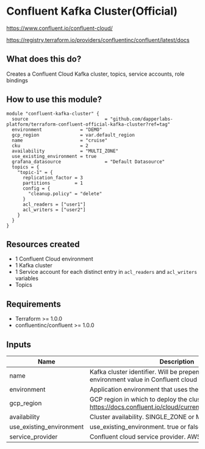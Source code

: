 # Confluent Kafka Cluster(Official)

https://www.confluent.io/confluent-cloud/

https://registry.terraform.io/providers/confluentinc/confluent/latest/docs

## What does this do?

Creates a Confluent Cloud Kafka cluster, topics, service accounts, role bindings

## How to use this module?

```hcl
module "confluent-kafka-cluster" {
  source                            = "github.com/dapperlabs-platform/terraform-confluent-official-kafka-cluster?ref=tag"
  environment              = "DEMO"
  gcp_region               = var.default_region
  name                     = "cruise"
  cku                      = 2
  availability             = "MULTI_ZONE"
  use_existing_environment = true
  grafana_datasource                = "Default Datasource"
  topics = {
    "topic-1" = {
      replication_factor = 3
      partitions         = 1
      config = {
        "cleanup.policy" = "delete"
      }
      acl_readers = ["user1"]
      acl_writers = ["user2"]
    }
  }
}
```

## Resources created

- 1 Confluent Cloud environment
- 1 Kafka cluster
- 1 Service account for each distinct entry in `acl_readers` and `acl_writers` variables
- Topics

## Requirements

- Terraform >= 1.0.0
- confluentinc/confluent >= 1.0.0

## Inputs

| Name                                                                                                                                                                                                                                    | Description                                                                                                  | Type | Default | Required |
| --------------------------------------------------------------------------------------------------------------------------------------------------------------------------------------------------------------------------------------- |--------------------------------------------------------------------------------------------------------------| -- | ---- | :------: |
| name                                                                                                                                                                                                                                    | Kafka cluster identifier. Will be prepended by the environment value in Confluent cloud                      | string |      |    x     |
| environment                                                                                                                                                                                                                             | Application environment that uses the cluster                                                                | string |      |    x     |
| gcp_region                                                                                                                                                                                                                              | GCP region in which to deploy the cluster. See https://docs.confluent.io/cloud/current/clusters/regions.html | string |      |    x     |
| availability                                                                                                                                                                                                                            | Cluster availability. SINGLE_ZONE or MULTI_ZONE                                                              | string | MULTI_ZONE     |          |
| use_existing_environment                                                                                                                                                                                                                           | use_existing_environment. true or false                                                                      | bool | false |          |
| service_provider                                                                                                                                                                                                                        | Confluent cloud service provider. AWS, GCP, Azure                                                            | string | GCP  |          |                                                                                                                                                                                                                   | Grafana datasource to use in dashboards                                                                      | string |         |   null   |